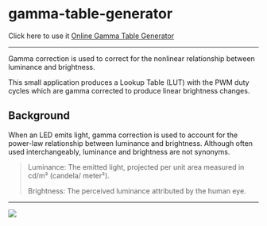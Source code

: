 # gamma-table-generator
Click here to use it [Online Gamma Table Generator](https://pigluffy.github.io/gamma-table-generator/index.html)

-----

Gamma correction is used to correct for the nonlinear relationship between luminance and brightness.

This small application produces a Lookup Table (LUT) with the PWM duty cycles which are gamma corrected to produce linear brightness changes. 



## Background
When an LED emits light, gamma correction is used to account for the power-law relationship between luminance and brightness. Although often used interchangeably, luminance and brightness are not synonyms.
>
> Luminance: The emitted light, projected per unit area measured in cd/m² (candela/ meter²).
> 
> Brightness: The perceived luminance attributed by the human eye.
>

----

[<img src="https://blogger.googleusercontent.com/img/a/AVvXsEj48cnNVLd72HqhScWyoOaWjc2EtNfWKNrw-Fs4gF1wBep8L45R32tToJX6G8GoMwoO6SfGmnQhKDmxxPiu1tPDI54-2E3_ubsYQpOtsj4MDNiriWgwl9XHAx_MkylshlJgVWYdDOSL7DvzcWczHMqxf6kJpu1RxZGvX9SMiYN4K465f9nFWVeAfAEv1aBc=w431-h504">](https://pigluffy.github.io/gamma-table-generator/index.html)

